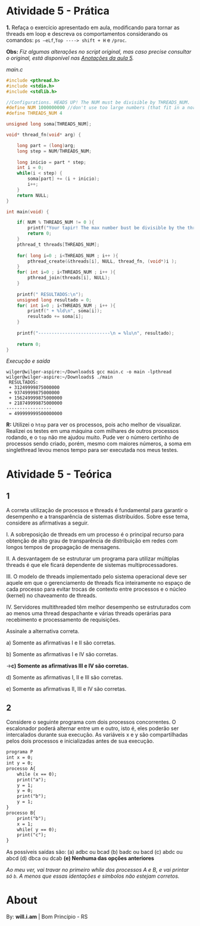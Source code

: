 # Atividade 5 - Prática

**1.** Refaça o exercício apresentado em aula, modificando para tornar as threads em loop e descreva os comportamentos considerando os comandos:
`ps –eLf`,`Top ----> shift + H` e `/proc`.

**Obs:** *Fiz algumas alterações no script original, mas caso precise consultar o original, está disponível nas [Anotações da aula 5](NotasDeAula/Aula%2005%20-%2031.08.2022.md).* 

*main.c*
```c
#include <pthread.h>
#include <stdio.h>
#include <stdlib.h>

//Configurations. HEADS UP! The NUM must be divisible by THREADS_NUM. 
#define NUM 1000000000 //don't use too large numbers (that fit in a normal int)
#define THREADS_NUM 4

unsigned long soma[THREADS_NUM];

void* thread_fn(void* arg) {

    long part = (long)arg;
    long step = NUM/THREADS_NUM;
    
    long inicio = part * step;
    int i = 0;
    while(i < step) {
        soma[part] += (i + inicio);
        i++;
    }
    return NULL;
}

int main(void) {

    if( NUM % THREADS_NUM != 0 ){
    	printf("Your tapir! The max number bust be divisible by the threads number!\n");
    	return 0;
    }
    pthread_t threads[THREADS_NUM];
    
    for( long i=0 ; i<THREADS_NUM ; i++ ){
        pthread_create(&threads[i], NULL, thread_fn, (void*)i );
    }
    for( int i=0 ; i<THREADS_NUM ; i++ ){
        pthread_join(threads[i], NULL);
    }
    
    printf(" RESULTADOS:\n");
    unsigned long resultado = 0;
    for( int i=0 ; i<THREADS_NUM ; i++ ){
    	printf(" + %ld\n", soma[i]);
        resultado += soma[i];
    }
    
    printf("---------------------------\n = %lu\n", resultado);
    
    return 0;
}
```
*Execução e saída*
```console
wilger@wilger-aspire:~/Downloads$ gcc main.c -o main -lpthread
wilger@wilger-aspire:~/Downloads$ ./main
 RESULTADOS:
 + 31249999875000000
 + 93749999875000000
 + 156249999875000000
 + 218749999875000000
-----------------
 = 499999999500000000
```

**R:** Utilizei o `htop` para ver os processos, pois acho melhor de visualizar.
Realizei os testes em uma máquina com milhares de outros processos rodando, e o `top` não me ajudou muito.
Pude ver o número certinho de processos sendo criado, porém, mesmo com maiores números, a soma em singlethread levou menos tempo para ser executada nos meus testes.


# Atividade 5 - Teórica

## 1

A correta utilização de processos e threads é fundamental para garantir o desempenho e a transparência de sistemas distribuídos. Sobre esse tema, considere as afirmativas a seguir.


I. A sobreposição de threads em um processo é o principal recurso para obtenção de alto grau de transparência de distribuição em redes com longos tempos de propagação de mensagens.

II. A desvantagem de se estruturar um programa para utilizar múltiplas threads é que ele ficará dependente de sistemas multiprocessadores.

III. O modelo de threads implementado pelo sistema operacional deve ser aquele em que o gerenciamento de threads fica inteiramente no espaço de cada processo para evitar trocas de contexto entre processos e o núcleo (kernel) no chaveamento de threads.

IV. Servidores multithreaded têm melhor desempenho se estruturados com ao menos uma thread despachante e várias threads operárias para recebimento e processamento de requisições.


Assinale a alternativa correta.


a) Somente as afirmativas I e II são corretas.

b) Somente as afirmativas I e IV são corretas.

->**c) Somente as afirmativas III e IV são corretas.**

d) Somente as afirmativas I, II e III são corretas.

e) Somente as afirmativas II, III e IV são corretas.


## 2
Considere o seguinte programa com dois processos concorrentes. O escalonador poderá alternar entre um e outro, isto é, eles poderão ser intercalados durante sua execução. As variáveis x e y são compartilhadas pelos dois processos e inicializadas antes de sua execução.

```txt
programa P
int x = 0;
int y = 0;
processo A{
    while (x == 0);
    print("a");
    y = 1;
    y = 0;
    print("b");
    y = 1;
}
processo B{
    print("b");
    x = 1;
    while( y == 0);
    print("c");
}
```

As possíveis saídas são:
(a) adbc ou bcad
(b) badc ou bacd
(c) abdc ou abcd
(d) dbca ou dcab
**(e) Nenhuma das opções anteriores**

*Ao meu ver, vai travar no primeiro while dos processos A e B, e vai printar só `b`. A menos que essas identações e símbolos não estejam corretos.*

# About

By: **will.i.am** | Bom Princípio - RS 